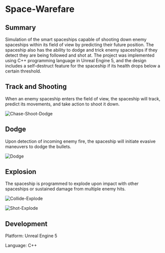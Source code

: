 # Space-Warefare

## Summary
Simulation of the smart spaceships capable of shooting down enemy spaceships within its field of view by predicting their future position. The spaceship also has the ability to dodge and trick enemy spaceships if they detect they are being followed and shot at. The project was implemented using C++ programming language in Unreal Engine 5, and the design includes a self-destruct feature for the spaceship if its health drops below a certain threshold.

## Track and Shooting
When an enemy spaceship enters the field of view, the spaceship will track, predict its movements, and take action to shoot it down.

![Chase-Shoot-Dodge](https://user-images.githubusercontent.com/76828992/217697955-d10f8d49-092c-4dd7-b6a4-6a6c5b36545b.gif)

## Dodge

Upon detection of incoming enemy fire, the spaceship will initiate evasive maneuvers to dodge the bullets.

![Dodge](https://user-images.githubusercontent.com/76828992/217697990-491dd3be-1b1b-4ec0-ad27-9b60baa945f5.gif)

## Explosion

The spaceship is programmed to explode upon impact with other spaceships or sustained damage from multiple enemy hits.

![Collide-Explode](https://user-images.githubusercontent.com/76828992/217698035-3dc622f1-f547-4bb8-9e2f-91724f34fcde.gif)

![Shot-Explode](https://user-images.githubusercontent.com/76828992/217698038-591787ed-e7f4-40f1-84b8-76104a707473.gif)

## Development
Platform: Unreal Engine 5

Language: C++
